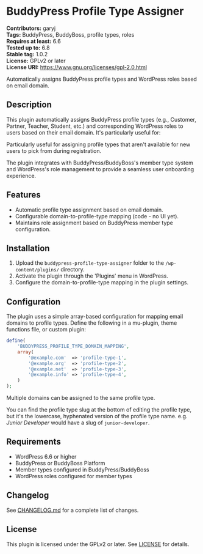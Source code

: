 # BuddyPress Profile Type Assigner

**Contributors:** garyj  
**Tags:** BuddyPress, BuddyBoss, profile types, roles  
**Requires at least:** 6.6  
**Tested up to:** 6.8  
**Stable tag:** 1.0.2  
**License:** GPLv2 or later  
**License URI:** https://www.gnu.org/licenses/gpl-2.0.html

Automatically assigns BuddyPress profile types and WordPress roles based on email domain.

## Description

This plugin automatically assigns BuddyPress profile types (e.g., Customer, Partner, Teacher, Student, etc.) and corresponding WordPress roles to users based on their email domain. It's particularly useful for:

Particularly useful for assigning profile types that aren't available for new users to pick from during registration.

The plugin integrates with BuddyPress/BuddyBoss's member type system and WordPress's role management to provide a seamless user onboarding experience.

## Features

* Automatic profile type assignment based on email domain.
* Configurable domain-to-profile-type mapping (code - no UI yet).
* Maintains role assignment based on BuddyPress member type configuration.

## Installation

1. Upload the `buddypress-profile-type-assigner` folder to the `/wp-content/plugins/` directory.
2. Activate the plugin through the 'Plugins' menu in WordPress.
3. Configure the domain-to-profile-type mapping in the plugin settings.

## Configuration

The plugin uses a simple array-based configuration for mapping email domains to profile types. Define the following in a mu-plugin, theme functions file, or custom plugin:

~~~php
define(
    'BUDDYPRESS_PROFILE_TYPE_DOMAIN_MAPPING',
    array(
        '@example.com'  => 'profile-type-1',
        '@example.org'  => 'profile-type-2',
        '@example.net'  => 'profile-type-3',
        '@example.info' => 'profile-type-4',
    )
);
~~~

Multiple domains can be assigned to the same profile type.

You can find the profile type slug at the bottom of editing the profile type, but it's the lowercase, hyphenated version of the profile type name. e.g. _Junior Developer_ would have a slug of `junior-developer`.

## Requirements

* WordPress 6.6 or higher
* BuddyPress or BuddyBoss Platform
* Member types configured in BuddyPress/BuddyBoss
* WordPress roles configured for member types

## Changelog

See [CHANGELOG.md](CHANGELOG.md) for a complete list of changes.

## License

This plugin is licensed under the GPLv2 or later. See [LICENSE](LICENSE) for details.
